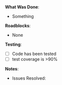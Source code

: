 **What Was Done**:
- Something

**Roadblocks**:
- None

**Testing**:
- [ ] Code has been tested
- [ ] test coverage is >90%

**Notes**:
- Issues Resolved:
